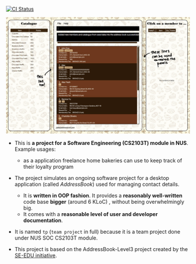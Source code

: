 [![CI Status](https://github.com/AY2324S2-CS2103T-T13-4/tp/workflows/Java%20CI/badge.svg)](https://github.com/AY2324S2-CS2103T-T13-4/tp/actions)


![Ui](docs/images/Ui.png)

* This is **a project for a Software Engineering (CS2103T) module in NUS**.<br>
  Example usages:
  * as a application freelance home bakeries can use to keep track of their loyalty program
* The project simulates an ongoing software project for a desktop application (called _AddressBook_) used for managing contact details.
  * It is **written in OOP fashion**. It provides a **reasonably well-written** code base **bigger** (around 6 KLoC) , without being overwhelmingly big.
  * It comes with a **reasonable level of user and developer documentation**.
* It is named `tp` (`team project` in full) because it is a team project done under NUS SOC CS2103T module.

* This project is based on the AddressBook-Level3 project created by the [SE-EDU initiative](https://se-education.org).